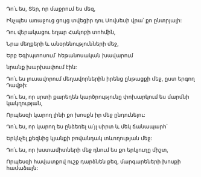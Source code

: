 Դո՛ւ ես, Տեր, որ մաքրում ես մեզ,

Ինչպես առաջուց ցույց տվեցիր դու Մովսեսի վրա՝ քո ընտրյալի:

Դու վերակացու եղար Հակոբի տոհմին,

Նրա մեղքերի և անօրենությունների մեջ,

Երբ Եգիպտոսում՝ հեթանոսական խավարում

նրանք խարխափում էին:

Դո՛ւ ես լուսավորում մեղավորներին իրենց ընթացքի մեջ, ըստ երգող Դավթի:

Դո՛ւ ես, որ սրտի քարեղեն կարծրությունը փոխարկում ես մարմնի կակղության,

Որպեսզի կարող լինի քո խոսքն իր մեջ ընդունելու:

Դո՛ւ ես, որ կարող ես ընձեռել ա՛յլ սիրտ և մեկ ճանապարհ՝

Երկնչել քեզնից կյանքի բովանդակ տևողության մեջ:

Դո՛ւ ես, որ խստամիտների մեջ դնում ես քո երկյուղը միշտ,

Որպեսզի հավատքով ուշք դարձնեն քեզ, մարգարեների խոսքի համաձայն: